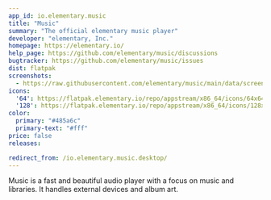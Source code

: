 ```yaml
---
app_id: io.elementary.music
title: "Music"
summary: "The official elementary music player"
developer: "elementary, Inc."
homepage: https://elementary.io/
help_page: https://github.com/elementary/music/discussions
bugtracker: https://github.com/elementary/music/issues
dist: flatpak
screenshots:
  - https://raw.githubusercontent.com/elementary/music/main/data/screenshot.png
icons:
  '64': https://flatpak.elementary.io/repo/appstream/x86_64/icons/64x64/io.elementary.music.png
  '128': https://flatpak.elementary.io/repo/appstream/x86_64/icons/128x128/io.elementary.music.png
color:
  primary: "#485a6c"
  primary-text: "#fff"
price: false
releases:

redirect_from: /io.elementary.music.desktop/
---
```


<p>Music is a fast and beautiful audio player with a focus on music and libraries. It handles external devices and album art.</p>
